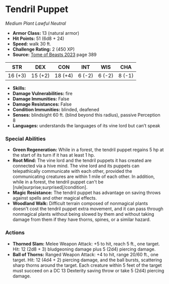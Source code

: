 # Tendril Puppet

*Medium* *Plant* *Lawful Neutral*

- **Armor Class:** 13 (natural armor)
- **Hit Points:** 51 (6d8 + 24)
- **Speed:** walk 30 ft.
- **Challenge Rating:** 2 (450 XP)
- **Source:** [Tome of Beasts 2023](https://koboldpress.com/kpstore/product/tome-of-beasts-1-2023-edition/) page 389

| STR | DEX | CON | INT | WIS | CHA |
| --- | --- | --- | --- | --- | --- |
| 16 (+3) | 15 (+2) | 18 (+4) | 6 (-2) | 6 (-2) | 8 (-1) |

- **Skills:** 
- **Damage Vulnerabilities:** fire
- **Damage Immunities:** False
- **Damage Resistances:** False
- **Condition Immunities:** blinded, deafened
- **Senses:** blindsight 60 ft. (blind beyond this radius), passive Perception 8
- **Languages:** understands the languages of its vine lord but can’t speak

### Special Abilities

- **Green Regeneration:** While in a forest, the tendril puppet regains 5 hp at the start of its turn if it has at least 1 hp.
- **Root Mind:** The vine lord and the tendril puppets it has created are connected via a hive mind. The vine lord and its puppets can telepathically communicate with each other, provided the communicating creatures are within 1 mile of each other. In addition, while in a forest, the tendril puppet can't be [rule]surprise;surprised[/condition].
- **Magic Resistance:** The tendril puppet has advantage on saving throws against spells and other magical effects.
- **Woodland Walk:** Difficult terrain composed of nonmagical plants doesn't cost the tendril puppet extra movement, and it can pass through nonmagical plants without being slowed by them and without taking damage from them if they have thorns, spines, or a similar hazard.

### Actions

- **Thorned Slam:** Melee Weapon Attack: +5 to hit, reach 5 ft., one target. Hit: 12 (2d8 + 3) bludgeoning damage plus 5 (2d4) piercing damage.
- **Ball of Thorns:** Ranged Weapon Attack: +4 to hit, range 20/60 ft., one target. Hit: 12 (4d4 + 2) piercing damage, and the ball bursts, scattering sharp thorns around the target. Each creature within 5 feet of the target must succeed on a DC 13 Dexterity saving throw or take 5 (2d4) piercing damage.
